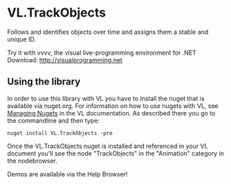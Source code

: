 # VL.TrackObjects
Follows and identifies objects over time and assigns them a stable and unique ID.

Try it with vvvv, the visual live-programming environment for .NET  
Download: http://visualprogramming.net

## Using the library
In order to use this library with VL you have to install the nuget that is available via nuget.org. For information on how to use nugets with VL, see [Managing Nugets](https://thegraybook.vvvv.org/reference/libraries/dependencies.html#manage-nugets) in the VL documentation. As described there you go to the commandline and then type:

    nuget install VL.TrackObjects -pre

Once the VL.TrackObjects nuget is installed and referenced in your VL document you'll see the node "TrackObjects" in the "Animation" category in the nodebrowser. 

Demos are available via the Help Browser!